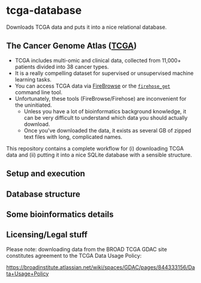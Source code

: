 # tcga-database
Downloads TCGA data and puts it into a nice relational database.

## The Cancer Genome Atlas ([TCGA](https://www.cancer.gov/about-nci/organization/ccg/research/structural-genomics/tcga))

* TCGA includes multi-omic and clinical data, collected from 11,000+ patients divided into 38 cancer types.
* It is a really compelling dataset for supervised or unsupervised machine learning tasks.
* You can access TCGA data via [FireBrowse](http://firebrowse.org/) or the [`firehose_get`](https://broadinstitute.atlassian.net/wiki/spaces/GDAC/pages/844333139/Download) command line tool.
* Unfortunately, these tools (FireBrowse/Firehose) are inconvenient for the uninitiated. 
    - Unless you have a lot of bioinformatics background knowledge, it can be very difficult to understand which data you should actually download.
    - Once you've downloaded the data, it exists as several GB of zipped text files with long, complicated names.

This repository contains a complete workflow for (i) downloading TCGA data and (ii) putting it into a nice SQLite database with a sensible structure.

## Setup and execution

## Database structure

## Some bioinformatics details

## Licensing/Legal stuff



Please note: downloading data from the BROAD TCGA GDAC site constitutes agreement to the TCGA Data Usage Policy: 

https://broadinstitute.atlassian.net/wiki/spaces/GDAC/pages/844333156/Data+Usage+Policy
